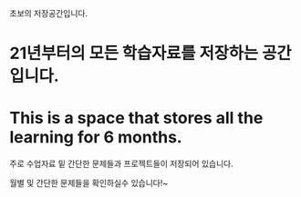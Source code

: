 초보의 저장공간입니다.

# 21년부터의 모든 학습자료를 저장하는 공간입니다.

# This is a space that stores all the learning for 6 months.


주로 수업자료 밑 간단한 문제들과 프로젝트들이 저장되어 있습니다.

월별 및 간단한 문제들을 확인하실수 있습니다!~

